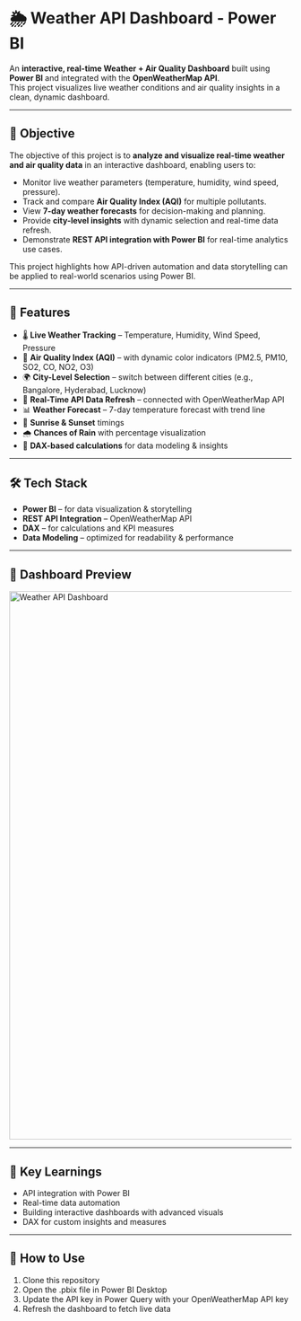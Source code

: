 # 🌦 Weather API Dashboard - Power BI

An **interactive, real-time Weather + Air Quality Dashboard** built using **Power BI** and integrated with the **OpenWeatherMap API**.  
This project visualizes live weather conditions and air quality insights in a clean, dynamic dashboard.

---

## 🎯 Objective
The objective of this project is to **analyze and visualize real-time weather and air quality data** in an interactive dashboard, enabling users to:
- Monitor live weather parameters (temperature, humidity, wind speed, pressure).
- Track and compare **Air Quality Index (AQI)** for multiple pollutants.  
- View **7-day weather forecasts** for decision-making and planning.  
- Provide **city-level insights** with dynamic selection and real-time data refresh.  
- Demonstrate **REST API integration with Power BI** for real-time analytics use cases.  

This project highlights how API-driven automation and data storytelling can be applied to real-world scenarios using Power BI.

---

## 🚀 Features
- 🌡 **Live Weather Tracking** – Temperature, Humidity, Wind Speed, Pressure
- 🍃 **Air Quality Index (AQI)** – with dynamic color indicators (PM2.5, PM10, SO2, CO, NO2, O3)
- 🌍 **City-Level Selection** – switch between different cities (e.g., Bangalore, Hyderabad, Lucknow)
- 🔄 **Real-Time API Data Refresh** – connected with OpenWeatherMap API
- 📊 **Weather Forecast** – 7-day temperature forecast with trend line
- 🌅 **Sunrise & Sunset** timings
- 🌧 **Chances of Rain** with percentage visualization
- 🧮 **DAX-based calculations** for data modeling & insights

---

## 🛠️ Tech Stack
- **Power BI** – for data visualization & storytelling
- **REST API Integration** – OpenWeatherMap API
- **DAX** – for calculations and KPI measures
- **Data Modeling** – optimized for readability & performance

---

## 📸 Dashboard Preview
<img width="1755" height="977" alt="Weather API Dashboard" src="https://github.com/user-attachments/assets/1dfcfe49-ac84-4ed9-bf6c-0e945426482c" />

---

## 🎯 Key Learnings
- API integration with Power BI
- Real-time data automation
- Building interactive dashboards with advanced visuals
- DAX for custom insights and measures

---

## 🔑 How to Use
1. Clone this repository  
2. Open the .pbix file in Power BI Desktop
3. Update the API key in Power Query with your OpenWeatherMap API key
4. Refresh the dashboard to fetch live data
